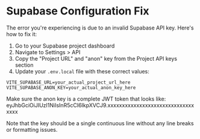 # Supabase Configuration Fix

The error you're experiencing is due to an invalid Supabase API key. Here's how to fix it:

1. Go to your Supabase project dashboard
2. Navigate to Settings > API
3. Copy the "Project URL" and "anon" key from the Project API keys section
4. Update your `.env.local` file with these correct values:

```env
VITE_SUPABASE_URL=your_actual_project_url_here
VITE_SUPABASE_ANON_KEY=your_actual_anon_key_here
```

Make sure the anon key is a complete JWT token that looks like:
eyJhbGciOiJIUzI1NiIsInR5cCI6IkpXVCJ9.xxxxxxxxxxxxxxxxxxxxxxxxxxxxxxxxxx

Note that the key should be a single continuous line without any line breaks or formatting issues.